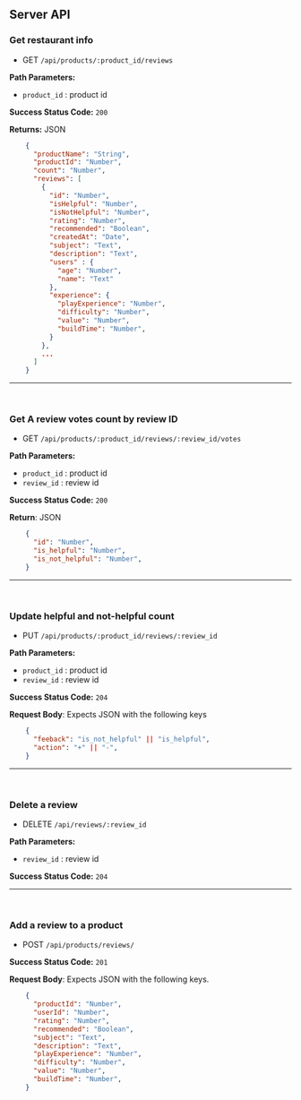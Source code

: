 ## Server API

### Get restaurant info
  * GET `/api/products/:product_id/reviews`

**Path Parameters:**
  * `product_id` : product id

**Success Status Code:** `200`

**Returns:** JSON

```json
    {
      "productName": "String",
      "productId": "Number",
      "count": "Number",
      "reviews": [
        {
          "id": "Number",
          "isHelpful": "Number",
          "isNotHelpful": "Number",
          "rating": "Number",
          "recommended": "Boolean",
          "createdAt": "Date",
          "subject": "Text",
          "description": "Text",
          "users" : {
            "age": "Number",
            "name": "Text"
          },
          "experience": {
            "playExperience": "Number",
            "difficulty": "Number",
            "value": "Number",
            "buildTime": "Number",
          }
        },
        ...
      ]
    }
```

---
</br>

### Get A review votes count by review ID
  * GET `/api/products/:product_id/reviews/:review_id/votes`

**Path Parameters:**
  * `product_id` : product id
  * `review_id` : review id

**Success Status Code:** `200`

**Return**: JSON

```json
    {
      "id": "Number",
      "is_helpful": "Number",
      "is_not_helpful": "Number",
    }
```
---
</br>

### Update helpful and not-helpful count
  * PUT `/api/products/:product_id/reviews/:review_id`

**Path Parameters:**
  * `product_id` : product id
  * `review_id` : review id

**Success Status Code:** `204`

**Request Body**: Expects JSON with the following keys

```json
    {
      "feeback": "is_not_helpful" || "is_helpful",
      "action": "+" || "-",
    }
```
---
</br>

### Delete a review
  * DELETE `/api/reviews/:review_id`

**Path Parameters:**
  * `review_id` : review id

**Success Status Code:** `204`

---
<br/>

### Add a review to a product
  * POST `/api/products/reviews/`

**Success Status Code:** `201`

**Request Body**: Expects JSON with the following keys.

```json
    {
      "productId": "Number",
      "userId": "Number",
      "rating": "Number",
      "recommended": "Boolean",
      "subject": "Text",
      "description": "Text",
      "playExperience": "Number",
      "difficulty": "Number",
      "value": "Number",
      "buildTime": "Number",
    }
```